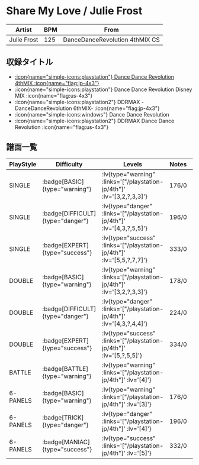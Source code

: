 # Share My Love / Julie Frost

|Artist|BPM|From|
|------|---|----|
|Julie Frost|125|DanceDanceRevolution 4thMIX CS|

## 収録タイトル

- [ :icon{name="simple-icons:playstation"} Dance Dance Revolution 4thMIX :icon{name="flag:jp-4x3"} ](/playstation-jp/4th)
- :icon{name="simple-icons:playstation"} Dance Dance Revolution Disney MIX :icon{name="flag:us-4x3"}
- :icon{name="simple-icons:playstation2"} DDRMAX -DanceDanceRevolution 6thMIX- :icon{name="flag:jp-4x3"}
- :icon{name="simple-icons:windows"} Dance Dance Revolution
- :icon{name="simple-icons:playstation2"} DDRMAX Dance Dance Revolution :icon{name="flag:us-4x3"}

## 譜面一覧

|PlayStyle|Difficulty|Levels|Notes|Movie|
|---------|----------|------|-----|-----|
|SINGLE| :badge[BASIC]{type="warning"} | :lv{type="warning" :links='["/playstation-jp/4th"]' :lv='[3,2,?,3,3]'} |176/0||
|SINGLE| :badge[DIFFICULT]{type="danger"} | :lv{type="danger" :links='["/playstation-jp/4th"]' :lv='[4,3,?,5,5]'} |196/0||
|SINGLE| :badge[EXPERT]{type="success"} | :lv{type="success" :links='["/playstation-jp/4th"]' :lv='[5,5,?,7,7]'} |333/0||
|DOUBLE| :badge[BASIC]{type="warning"} | :lv{type="warning" :links='["/playstation-jp/4th"]' :lv='[3,2,?,3,3]'} |178/0||
|DOUBLE| :badge[DIFFICULT]{type="danger"} | :lv{type="danger" :links='["/playstation-jp/4th"]' :lv='[4,3,?,4,4]'} |224/0||
|DOUBLE| :badge[EXPERT]{type="success"} | :lv{type="success" :links='["/playstation-jp/4th"]' :lv='[5,?,5,5]'} |334/0||
|BATTLE| :badge[BATTLE]{type="warning"} | :lv{type="warning" :links='["/playstation-jp/4th"]' :lv='[4]'} |||
|6-PANELS| :badge[BASIC]{type="warning"} | :lv{type="warning" :links='["/playstation-jp/4th"]' :lv='[3]'} |176/0||
|6-PANELS| :badge[TRICK]{type="danger"} | :lv{type="danger" :links='["/playstation-jp/4th"]' :lv='[4]'} |196/0||
|6-PANELS| :badge[MANIAC]{type="success"} | :lv{type="success" :links='["/playstation-jp/4th"]' :lv='[5]'} |332/0||
